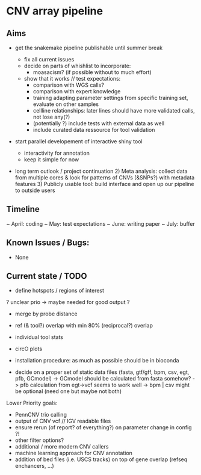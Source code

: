 # CNV array pipeline

## Aims

- get the snakemake pipeline publishable until summer break
	- fix all current issues
	- decide on parts of whishlist to incorporate:
		- moasacism? (if possible without to much effort)
	- show that it works // test expectations:
		- comparison with WGS calls?
		- comparison with expert knowledge
		- training adapting parameter settings from specific training set, evaluate on other samples
		- cellline relationships: later lines should have more validated calls, not lose any(?)
		- (potentially ?) include tests with external data as well
		- include curated data ressource for tool validation
		
- start parallel developement of interactive shiny tool
	- interactivity for annotation
	- keep it simple for now

- long term outlook / project continuation
	2) Meta analysis: collect data from multiple cores & look for patterns of CNVs (&SNPs?) with metadata features
	3) Publicly usable tool: build interface and open up our pipeline to outside users

## Timeline

~ April: 	coding 
~ May:		test expectations
~ June:		writing paper
~ July:		buffer


## Known Issues / Bugs:

- None

## Current state / TODO

- define hotspots / regions of interest

? unclear prio -> maybe needed for good output ?
- merge by probe distance
- ref (& tool?) overlap with min 80% (reciprocal?) overlap
- individual tool stats
- circO plots
- installation procedure: as much as possible should be in bioconda

- decide on a proper set of static data files (fasta, gtf/gff, bpm, csv, egt, pfb, GCmodel)
	-> GCmodel should be calculated from fasta somehow?
	-> pfb calculation from egt->vcf seems to work well
	-> bpm | csv might be optional (need one but maybe not both) 

Lower Priority goals:
- PennCNV trio calling
- output of CNV vcf // IGV readable files
- ensure rerun (of report? of everything?) on parameter change in config ?!
- other filter options?
- additional / more modern CNV callers
- machine learning approach for CNV annotation
- addition of bed files (i.e. USCS tracks) on top of gene overlap (refseq enchancers, ...)

